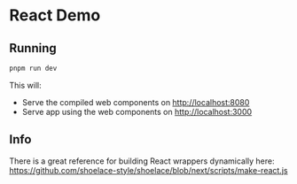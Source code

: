 # React Demo

## Running

```bash
pnpm run dev
```

This will:

- Serve the compiled web components on <http://localhost:8080>
- Serve app using the web components on <http://localhost:3000>

## Info

There is a great reference for building React wrappers dynamically here:
<https://github.com/shoelace-style/shoelace/blob/next/scripts/make-react.js>
